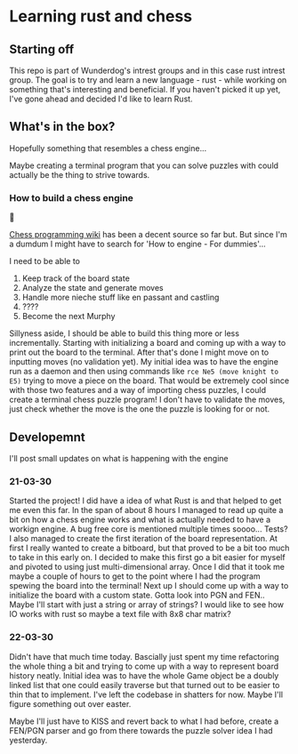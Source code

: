 # Learning rust and chess

## Starting off

This repo is part of Wunderdog's intrest groups and in this case rust intrest group. The goal is to try and learn a new language - rust - while working on something that's interesting and beneficial. If you haven't picked it up yet, I've gone ahead and decided I'd like to learn Rust.

## What's in the box?

Hopefully something that resembles a chess engine...

Maybe creating a terminal program that you can solve puzzles with could actually be the thing to strive towards.

### How to build a chess engine

🤷

[Chess programming wiki](https://www.chessprogramming.org/Main_Page) has been a decent source so far but. But since I'm a dumdum I might have to search for 'How to engine - For dummies'...

I need to be able to 

1. Keep track of the board state
2. Analyze the state and generate moves
3. Handle more nieche stuff like en passant and castling
4. ????
5. Become the next Murphy

Sillyness aside, I should be able to build this thing more or less incrementally. Starting with initializing a board and coming up with a way to print out the board to the terminal. After that's done I might move on to inputting moves (no validation yet). My initial idea was to have the engine run as a daemon and then using commands like `rce Ne5 (move knight to E5)` trying to move a piece on the board. That would be extremely cool since with those two features and a way of importing chess puzzles, I could create a terminal chess puzzle program! I don't have to validate the moves, just check whether the move is the one the puzzle is looking for or not. 


## Developemnt

I'll post small updates on what is happening with the engine

### 21-03-30

Started the project! I did have a idea of what Rust is and that helped to get me even this far. In the span of about 8 hours I managed to read up quite a bit on how a chess engine works and what is actually needed to have a workign engine. A bug free core is mentioned multiple times soooo... Tests? I also managed to create the first iteration of the board representation. At first I really wanted to create a bitboard, but that proved to be a bit too much to take in this early on. I decided to make this first go a bit easier for myself and pivoted to using just multi-dimensional array. Once I did that it took me maybe a couple of hours to get to the point where I had the program spewing the board into the terminal! Next up I should come up with a way to initialize the board with a custom state. Gotta look into PGN and FEN.. Maybe I'll start with just a string or array of strings? I would like to see how IO works with rust so maybe a text file with 8x8 char matrix?

### 22-03-30

Didn't have that much time today. Bascially just spent my time refactoring the whole thing a bit and trying to come up with a way to represent board history neatly. Initial idea was to have the whole Game object be a doubly linked list that one could easily traverse but that turned out to be easier to thin that to implement. I've left the codebase in shatters for now. Maybe I'll figure something out over easter.

Maybe I'll just have to KISS and revert back to what I had before, create a FEN/PGN parser and go from there towards the puzzle solver idea I had yesterday.
